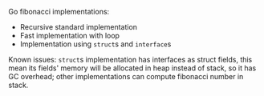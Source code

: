 Go fibonacci implementations:

  - Recursive standard implementation
  - Fast implementation with loop
  - Implementation using `struct`s and `interface`s

Known issues: `struct`s implementation has interfaces as struct fields,
this mean its fields' memory will be allocated in heap instead of stack,
so it has GC overhead; other implementations can compute fibonacci number
in stack.
